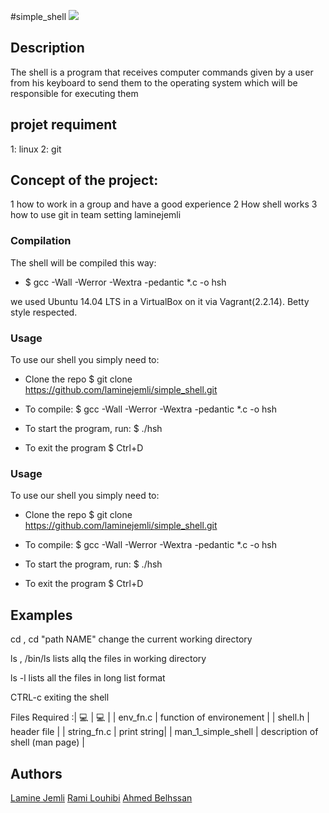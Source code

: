 
#simple_shell
[![](https://i.ibb.co/85CrXXV/shell.jpg)](https://i.ibb.co/85CrXXV/shell.jpg)

## Description 
The shell is a program that receives computer commands given by a user from his keyboard to send them to the operating system which will be responsible for executing them

##  projet requiment 
1: linux
2: git

##  Concept of the project:
1 how to work in a group and have a good experience 2 How shell works 3
how to use git in team setting
laminejemli

### Compilation

The shell will be compiled this way:

- $ gcc -Wall -Werror -Wextra -pedantic *.c -o hsh

we used Ubuntu 14.04 LTS in a VirtualBox on it via Vagrant(2.2.14).
Betty style respected.

### Usage
To use our shell you simply need to:

- Clone the repo
$ git clone https://github.com/laminejemli/simple_shell.git

- To compile:
$ gcc -Wall -Werror -Wextra -pedantic *.c -o hsh

- To start the program, run:
$ ./hsh

- To exit the program
$ Ctrl+D

### Usage
To use our shell you simply need to:

- Clone the repo
$ git clone https://github.com/laminejemli/simple_shell.git

- To compile:
$ gcc -Wall -Werror -Wextra -pedantic *.c -o hsh

- To start the program, run:
$ ./hsh

- To exit the program
$ Ctrl+D

## Examples
cd , cd "path NAME"
change the current working directory

ls , /bin/ls
lists allq the files in working directory

ls -l
lists all the files in long list format

CTRL-c
exiting the shell

Files Required :| 💻 | 💻 |
| env_fn.c  |  function of environement |
| shell.h | header file |
| string_fn.c |  print string|
|  man_1_simple_shell |  description of shell (man page) |

## Authors 
[Lamine Jemli](https://github.com/laminejemli "Lamine Jemli")
[Rami Louhibi](https://github.com/ramii02 "Rami Louhibi")
[Ahmed Belhssan](https://github.com/ahmed77-jpg "Ahmed Belhssan")







